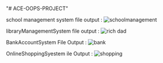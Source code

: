 "# ACE-OOPS-PROJECT" 

school management system file output : 
![schoolmanagement](https://github.com/ajay863/ACE-OOPS-PROJECT/assets/167318851/8ddd84c3-fdb3-4250-9240-26a9d179c308)

libraryManagementSystem file output :
![rich dad](https://github.com/ajay863/ACE-OOPS-PROJECT/assets/167318851/626844bb-bfde-4814-b526-1833680d348f)

BankAccountSystem File Output :
![bank](https://github.com/ajay863/ACE-OOPS-PROJECT/assets/167318851/7ddf2b60-560a-4a18-8625-73288907e3a8)

OnlineShoppingSyestem ile Output :
![shopping](https://github.com/ajay863/ACE-OOPS-PROJECT/assets/167318851/a14be71a-7818-487a-a70d-56f5a7c3bcf2)
